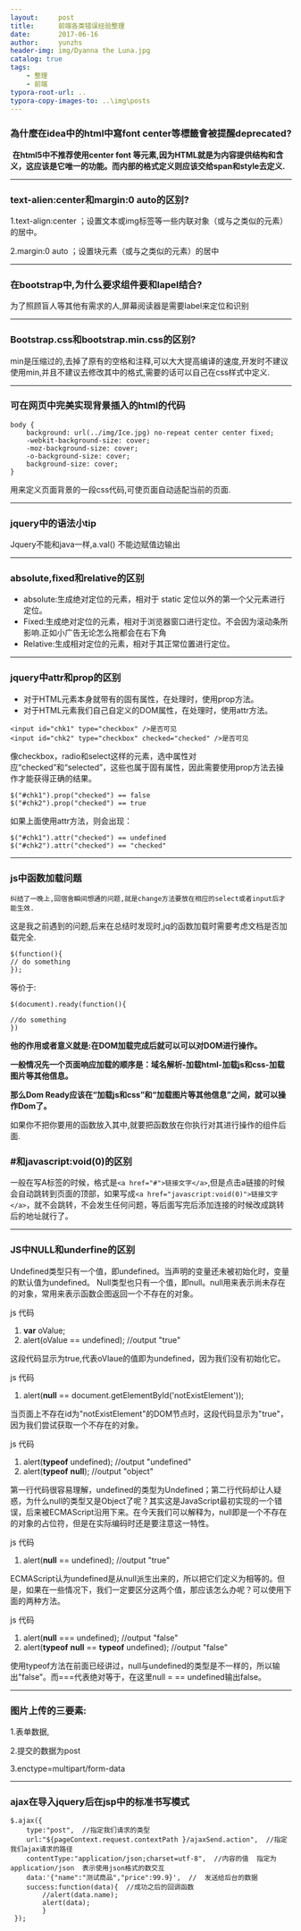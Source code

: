 ```yaml
---
layout:     post
title:      前端各类错误经验整理
date:       2017-06-16
author:     yunzhs
header-img: img/Dyanna the Luna.jpg
catalog: true
tags:
    - 整理
    - 前端
typora-root-url: ..
typora-copy-images-to: ..\img\posts
---
```


### 為什麼在idea中的html中寫font center等標籤會被提醒deprecated?

​	**在html5中不推荐使用center font 等元素,因为HTML就是为内容提供结构和含义，这应该是它唯一的功能。而内部的格式定义则应该交给span和style去定义.**

---

### text-alien:center和margin:0 auto的区别?

1.text-align:center ；设置文本或img标签等一些内联对象（或与之类似的元素）的居中。

2.margin:0 auto ；设置块元素（或与之类似的元素）的居中

---

### 在bootstrap中,为什么要求组件要和lapel结合?

为了照顾盲人等其他有需求的人,屏幕阅读器是需要label来定位和识别

---

### Bootstrap.css和bootstrap.min.css的区别?

min是压缩过的,去掉了原有的空格和注释,可以大大提高编译的速度,开发时不建议使用min,并且不建议去修改其中的格式,需要的话可以自己在css样式中定义.

---

### 可在网页中完美实现背景插入的html的代码

```
body {
    background: url(../img/Ice.jpg) no-repeat center center fixed;
    -webkit-background-size: cover;
    -moz-background-size: cover;
    -o-background-size: cover;
    background-size: cover;
}
```

用来定义页面背景的一段css代码,可使页面自动适配当前的页面.

---

### jquery中的语法小tip

Jquery不能和java一样,a.val() 不能边赋值边输出

---

### absolute,fixed和relative的区别

- absolute:生成绝对定位的元素，相对于 static 定位以外的第一个父元素进行定位。
- Fixed:生成绝对定位的元素，相对于浏览器窗口进行定位。不会因为滚动条所影响.正如小广告无论怎么拖都会在右下角
- Relative:生成相对定位的元素，相对于其正常位置进行定位。


---

###  jquery中attr和prop的区别

- 对于HTML元素本身就带有的固有属性，在处理时，使用prop方法。
- 对于HTML元素我们自己自定义的DOM属性，在处理时，使用attr方法。

```
<input id="chk1" type="checkbox" />是否可见
<input id="chk2" type="checkbox" checked="checked" />是否可见
```

像checkbox，radio和select这样的元素，选中属性对应“checked”和“selected”，这些也属于固有属性，因此需要使用prop方法去操作才能获得正确的结果。

```
$("#chk1").prop("checked") == false
$("#chk2").prop("checked") == true
```

如果上面使用attr方法，则会出现：

```
$("#chk1").attr("checked") == undefined
$("#chk2").attr("checked") == "checked"
```

---

### js中函数加载问题

`纠结了一晚上,回宿舍瞬间想通的问题,就是change方法要放在相应的select或者input后才能生效.`

这是我之前遇到的问题,后来在总结时发现时,jq的函数加载时需要考虑文档是否加载完全.

```
$(function(){
// do something
});
```

等价于:

```
$(document).ready(function(){

//do something
})
```

**他的作用或者意义就是:在DOM加载完成后就可以可以对DOM进行操作。**

**一般情况先一个页面响应加载的顺序是：域名解析-加载html-加载js和css-加载图片等其他信息。**

**那么Dom Ready应该在“加载js和css”和“加载图片等其他信息”之间，就可以操作Dom了。**

如果你不把你要用的函数放入其中,就要把函数放在你执行对其进行操作的组件后面.



###  #和javascript:void(0)的区别

一般在写A标签的时候，格式是``<a href="#">链接文字</a>``,但是点击a链接的时候会自动跳转到页面的顶部，如果写成``<a href="javascript:void(0)">链接文字</a>``，就不会跳转，不会发生任何问题，等后面写完后添加连接的时候改成跳转后的地址就行了。

------

### JS中NULL和underfine的区别

Undefined类型只有一个值，即undefined。当声明的变量还未被初始化时，变量的默认值为undefined。
Null类型也只有一个值，即null。null用来表示尚未存在的对象，常用来表示函数企图返回一个不存在的对象。

js 代码

 

1. **var** oValue;  
2. alert(oValue == undefined); //output "true"  

这段代码显示为true,代表oVlaue的值即为undefined，因为我们没有初始化它。

js 代码

 

1. alert(**null** == document.getElementById('notExistElement'));  

当页面上不存在id为"notExistElement"的DOM节点时，这段代码显示为"true"，因为我们尝试获取一个不存在的对象。

js 代码

 

1. alert(**typeof** undefined); //output "undefined"  
2. alert(**typeof** **null**); //output "object"  

第一行代码很容易理解，undefined的类型为Undefined；第二行代码却让人疑惑，为什么null的类型又是Object了呢？其实这是JavaScript最初实现的一个错误，后来被ECMAScript沿用下来。在今天我们可以解释为，null即是一个不存在的对象的占位符，但是在实际编码时还是要注意这一特性。

js 代码

 

1. alert(**null** == undefined); //output "true"  

ECMAScript认为undefined是从null派生出来的，所以把它们定义为相等的。但是，如果在一些情况下，我们一定要区分这两个值，那应该怎么办呢？可以使用下面的两种方法。

js 代码

 

1. alert(**null** === undefined); //output "false"  
2. alert(**typeof** **null** == **typeof** undefined); //output "false"  

使用typeof方法在前面已经讲过，null与undefined的类型是不一样的，所以输出"false"。而===代表绝对等于，在这里null = == undefined输出false。

---

###  图片上传的三要素:

1.表单数据,

2.提交的数据为post

3.enctype=multipart/form-data

----

### ajax在导入jquery后在jsp中的标准书写模式

```
$.ajax({
    type:"post",  //指定我们请求的类型
    url:"${pageContext.request.contextPath }/ajaxSend.action",  //指定我们ajax请求的路径
    contentType:"application/json;charset=utf-8",  //内容的值  指定为  application/json  表示使用json格式的数交互
    data:'{"name":"测试商品","price":99.9}',  //  发送给后台的数据
    success:function(data){  //成功之后的回调函数
        //alert(data.name);
        alert(data);
        }
 });
```

